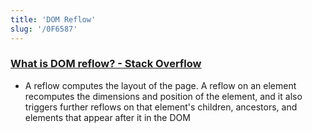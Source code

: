 ```yaml
---
title: 'DOM Reflow'
slug: '/0F6587'
---
```


### [What is DOM reflow? - Stack Overflow](https://stackoverflow.com/questions/27637184/what-is-dom-reflow)

- A reflow computes the layout of the page. A reflow on an element recomputes the dimensions and position of the element, and it also triggers further reflows on that element's children, ancestors, and elements that appear after it in the DOM
